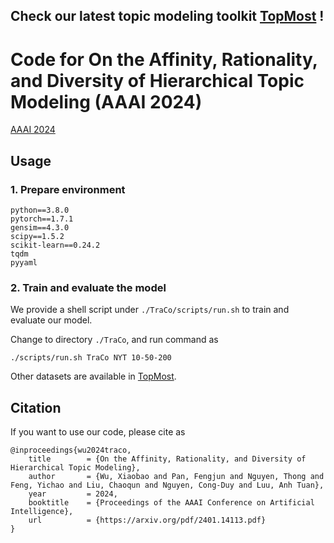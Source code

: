 ## **Check our latest topic modeling toolkit [TopMost](https://github.com/bobxwu/topmost) !**

# Code for On the Affinity, Rationality, and Diversity of Hierarchical Topic Modeling (AAAI 2024)


[AAAI 2024](https://arxiv.org/pdf/2401.14113.pdf)

## Usage

### 1. Prepare environment

    python==3.8.0
    pytorch==1.7.1
    gensim==4.3.0
    scipy==1.5.2
    scikit-learn==0.24.2
    tqdm
    pyyaml


### 2. Train and evaluate the model

We provide a shell script under `./TraCo/scripts/run.sh` to train and evaluate our model.

Change to directory `./TraCo`, and run command as


    ./scripts/run.sh TraCo NYT 10-50-200


Other datasets are available in [TopMost](https://github.com/BobXWu/TopMost/tree/main/data).


## Citation

If you want to use our code, please cite as

    @inproceedings{wu2024traco,
        title        = {On the Affinity, Rationality, and Diversity of Hierarchical Topic Modeling},
        author       = {Wu, Xiaobao and Pan, Fengjun and Nguyen, Thong and Feng, Yichao and Liu, Chaoqun and Nguyen, Cong-Duy and Luu, Anh Tuan},
        year         = 2024,
        booktitle    = {Proceedings of the AAAI Conference on Artificial Intelligence},
        url          = {https://arxiv.org/pdf/2401.14113.pdf}
    }
